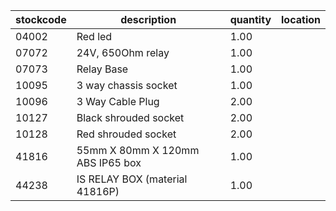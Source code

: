 |stockcode|description|quantity|location|
|---------|-----------|--------|--------|
|04002|Red led|1.00||
|07072|24V,  650Ohm relay|1.00||
|07073|Relay Base|1.00||
|10095|3 way chassis socket|1.00||
|10096|3 Way Cable Plug|2.00||
|10127|Black shrouded socket|2.00||
|10128|Red shrouded socket|2.00||
|41816|55mm X 80mm X 120mm ABS IP65 box|1.00||
|44238|IS RELAY BOX (material 41816P)|1.00||

